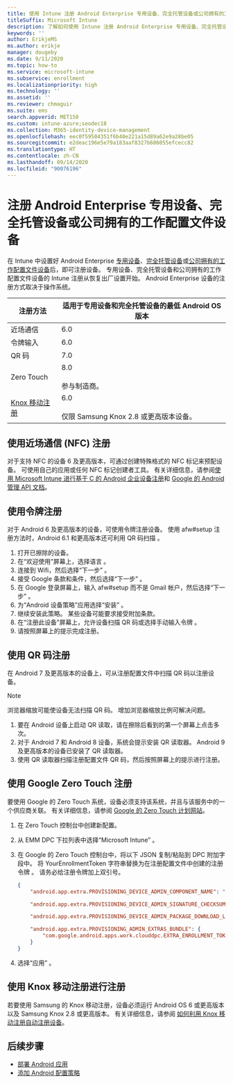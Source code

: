 ```yaml
---
title: 使用 Intune 注册 Android Enterprise 专用设备、完全托管设备或公司拥有的工作配置文件设备
titleSuffix: Microsoft Intune
description: 了解如何使用 Intune 注册 Android Enterprise 专用设备、完全托管设备或公司拥有的工作配置文件设备。
keywords: ''
author: ErikjeMS
ms.author: erikje
manager: dougeby
ms.date: 9/11/2020
ms.topic: how-to
ms.service: microsoft-intune
ms.subservice: enrollment
ms.localizationpriority: high
ms.technology: ''
ms.assetid: ''
ms.reviewer: chmaguir
ms.suite: ems
search.appverid: MET150
ms.custom: intune-azure;seodec18
ms.collection: M365-identity-device-management
ms.openlocfilehash: eec0f59504351f6b40e221a15d89a62e9a28be05
ms.sourcegitcommit: e2deac196e5e79a183aaf8327b606055efcecc82
ms.translationtype: HT
ms.contentlocale: zh-CN
ms.lasthandoff: 09/14/2020
ms.locfileid: "90076196"
---
```

# <a name="enroll-your-android-enterprise-dedicated-fully-managed-or-corporate-owned-with-work-profile-devices"></a>注册 Android Enterprise 专用设备、完全托管设备或公司拥有的工作配置文件设备

在 Intune 中设置好 Android Enterprise [专用设备](android-kiosk-enroll.md)、[完全托管设备](android-fully-managed-enroll.md)或[公司拥有的工作配置文件设备](android-corporate-owned-work-profile-enroll.md)后，即可注册设备。 专用设备、完全托管设备和公司拥有的工作配置文件设备的 Intune 注册从恢复出厂设置开始。 Android Enterprise 设备的注册方式取决于操作系统。

| 注册方法 | 适用于专用设备和完全托管设备的最低 Android OS 版本 |
| ----- | ----- |
| 近场通信 | 6.0 |
| 令牌输入 | 6.0 |
| QR 码 | 7.0 |
| Zero Touch  | 8.0<br><br> 参与制造商。 |
| [Knox 移动注册](./android-samsung-knox-mobile-enroll.md)  | 6.0<br><br> 仅限 Samsung Knox 2.8 或更高版本设备。 |

## <a name="enroll-by-using-near-field-communication-nfc"></a>使用近场通信 (NFC) 注册

对于支持 NFC 的设备 6 及更高版本，可通过创建特殊格式的 NFC 标记来预配设备。 可使用自己的应用或任何 NFC 标记创建者工具。 有关详细信息，请参阅[使用 Microsoft Intune 进行基于 C 的 Android 企业设备注册](/archive/blogs/cbernier/nfc-based-android-enterprise-device-enrollment-with-microsoft-intune)和 [Google 的 Android 管理 API 文档](https://developers.google.com/android/management/provision-device#nfc_method)。

## <a name="enroll-by-using-a-token"></a>使用令牌注册

对于 Android 6 及更高版本的设备，可使用令牌注册设备。 使用 afw#setup 注册方法时，Android 6.1 和更高版本还可利用 QR 码扫描  。

1. 打开已擦除的设备。
2. 在“欢迎使用”屏幕上，选择语言  。
3. 连接到 Wifi，然后选择“下一步”   。
4. 接受 Google 条款和条件，然后选择“下一步”  。
5. 在 Google 登录屏幕上，输入 afw#setup 而不是 Gmail 帐户，然后选择“下一步”   。
6. 为“Android 设备策略”应用选择“安装”   。
7. 继续安装此策略。  某些设备可能要求接受附加条款。
8. 在“注册此设备”屏幕上，允许设备扫描 QR 码或选择手动输入令牌  。
9. 请按照屏幕上的提示完成注册。

## <a name="enroll-by-using-a-qr-code"></a>使用 QR 码注册

在 Android 7 及更高版本的设备上，可从注册配置文件中扫描 QR 码以注册设备。

> [!Note]
> 浏览器缩放可能使设备无法扫描 QR 码。 增加浏览器缩放比例可解决问题。

1. 要在 Android 设备上启动 QR 读取，请在擦除后看到的第一个屏幕上点击多次。
2. 对于 Android 7 和 Android 8 设备，系统会提示安装 QR 读取器。 Android 9 及更高版本的设备已安装了 QR 读取器。
3. 使用 QR 读取器扫描注册配置文件 QR 码，然后按照屏幕上的提示进行注册。

## <a name="enroll-by-using-google-zero-touch"></a>使用 Google Zero Touch 注册

要使用 Google 的 Zero Touch 系统，设备必须支持该系统，并且与该服务中的一个供应商关联。  有关详细信息，请参阅 [Google 的 Zero Touch 计划网站](https://www.android.com/enterprise/management/zero-touch/)。

1. 在 Zero Touch 控制台中创建新配置。
2. 从 EMM DPC 下拉列表中选择“Microsoft Intune”  。
3. 在 Google 的 Zero Touch 控制台中，将以下 JSON 复制/粘贴到 DPC 附加字段中。 将 YourEnrollmentToken 字符串替换为在注册配置文件中创建的注册令牌  。 请务必给注册令牌加上双引号。

    ```json
    {
        "android.app.extra.PROVISIONING_DEVICE_ADMIN_COMPONENT_NAME": "com.google.android.apps.work.clouddpc/.receivers.CloudDeviceAdminReceiver",

        "android.app.extra.PROVISIONING_DEVICE_ADMIN_SIGNATURE_CHECKSUM": "I5YvS0O5hXY46mb01BlRjq4oJJGs2kuUcHvVkAPEXlg",

        "android.app.extra.PROVISIONING_DEVICE_ADMIN_PACKAGE_DOWNLOAD_LOCATION": "https://play.google.com/managed/downloadManagingApp?identifier=setup",

        "android.app.extra.PROVISIONING_ADMIN_EXTRAS_BUNDLE": {
            "com.google.android.apps.work.clouddpc.EXTRA_ENROLLMENT_TOKEN": "YourEnrollmentToken"
        }
    }
    ```

4. 选择“应用”  。

## <a name="enroll-by-using-knox-mobile-enrollment"></a>使用 Knox 移动注册进行注册
若要使用 Samsung 的 Knox 移动注册，设备必须运行 Android OS 6 或更高版本以及 Samsung Knox 2.8 或更高版本。 有关详细信息，请参阅 [如何利用 Knox 移动注册自动注册设备](./android-samsung-knox-mobile-enroll.md)。

## <a name="next-steps"></a>后续步骤
- [部署 Android 应用](../apps/apps-deploy.md)
- [添加 Android 配置策略](../configuration/device-profiles.md)
